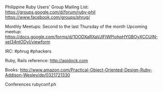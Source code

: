 Philippine Ruby Users' Group Mailing List:
https://groups.google.com/d/forum/ruby-phil
https://www.facebook.com/groups/phrug/

Monthly Meetups:
Second to the last Thursday of the month
Upcoming meetup: https://docs.google.com/forms/d/1OODXaRXaVJlFlWPIohpHYGBOyXCCUIN-xeI34ntODyI/viewform

IRC:
#phrug
#phackers

Ruby, Rails reference:
http://apidock.com

Books:
http://www.amazon.com/Practical-Object-Oriented-Design-Ruby-Addison-Wesley/dp/0321721330

Conferences
rubyconf.ph
